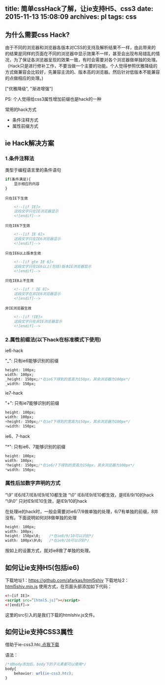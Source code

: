 title: 简单cssHack了解，让ie支持H5、css3
date: 2015-11-13 15:08:09
archives: pl
tags: css
---

## 为什么需要css Hack?

由于不同的浏览器和浏览器各版本对CSS的支持及解析结果不一样，由此带来的的结果是同样的页面在不同的浏览器中显示效果不一样，甚至会出现布局错乱的情况，为了保证各浏览器呈现的效果一致，有时会需要对各个浏览器做单独的处理。（Hack只是进行修补工作，不要当做一个主要的功能。个人觉得参照优雅降级的方式做兼容会比较好，先兼容主流的、版本高的浏览器。然后针对低版本不能兼容的点做相应的处理。)

["优雅降级", "渐进增强"]

PS: 个人觉得给css3属性增加前缀也是hack的一种

常用的hack方式

* 条件注释方式
* 属性前缀方式

<!-- more -->

## ie Hack解决方案

### 1.条件注释法

类型于编程语言里的条件语句

```javascript
if(条件满足){
	显示相应的内容
}
```

	只在IE下生效

```html
	<!--[if IE]>
	这段文字只在IE浏览器显示
	<![endif]-->
```

	只在IE6下生效

```html
	<!--[if IE 6]>
	这段文字只在IE6浏览器显示
	<![endif]-->
```
	
	只在IE6以上版本生效
	
```html
	<!--[if gte IE 6]>
	这段文字只在IE6以上(包括)版本IE浏览器显示
	<![endif]-->
```
	
	只在IE8上不生效
	
```html
	<!--[if ! IE 8]>
	这段文字在非IE8浏览器显示
	<![endif]-->
```

	非IE浏览器生效
	
```html
	<!--[if !IE]>
	这段文字只在非IE浏览器显示
	<![endif]-->
```

### 2.属性前缀法(以下hack在标准模式下使用)

ie6-hack

"_": 只有ie6能够识别的前缀

```css
height: 100px;
width: 100px;
_height: 150px;/*在ie6下得到的宽高为150px，其余浏览器为100px*/
_width: 150px;
```

ie7-hack

"+": 只有ie7能够识别的前缀

```css
height: 100px;
width: 100px;
+height: 150px;/*在ie7下得到的宽高为150px，其余浏览器为100px*/
+width: 150px;
```

ie6、7-hack

"*": 只有ie6、7能够识别的前缀

```css
height: 100px;
width: 100px;
*height: 150px;/*在ie6/7下得到的宽高为150px，其余浏览器为100px*/
*width: 150px;
```

### 属性后加数字声明的方式

“\9″ 	IE6/IE7/IE8/IE9/IE10都生效
“\0″ 	IE8/IE9/IE10都生效，是IE8/9/10的hack
“\9\0″ 	只对IE9/IE10生效，是IE9/10的hack

在处理ie的hack时，一般会需要对ie6/7/8做单独的处理，6/7有单独的前缀，8并没有。下面说明如何对8做单独的处理

```css
height: 100px;
width: 100px;
height: 150px\0;	/*在ie8/9/10可以识别*/
width: 100px\9\0;	/*在ie9/10可以识别*/
```

按如上的设置方式，就对ie8做了单独的处理。


## 如何让ie支持H5(包括ie6)

下载地址1：https://github.com/afarkas/html5shiv
下载地址2：[html5shiv.min.js](/js/html5shiv.min.js)
使用方式，在页面头部添加如下代码：

```html
<!–[if IE]>  
<script src=”[html5.js]”></script>  
<![endif]–>
```
这里的src引入的是我们下载的htmlshiv.js文件。


## 如何让ie支持CSS3属性

借助于ie-css3.htc,[点我下载](/css/ie-css3.htc)

语法：

```css
/*给body添加后，body下的子元素都可以使用*/
body{
	behavior: url(ie-css3.htc);
}
```

